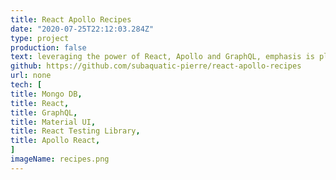```yaml
---
title: React Apollo Recipes
date: "2020-07-25T22:12:03.284Z"
type: project
production: false
text: leveraging the power of React, Apollo and GraphQL, emphasis is placed on testing React components with React Testing Library. All queries and mutations to the database are optimistically updated within the UI before being updated from server data.
github: https://github.com/subaquatic-pierre/react-apollo-recipes
url: none
tech: [
title: Mongo DB,
title: React,
title: GraphQL,
title: Material UI,
title: React Testing Library,
title: Apollo React,
]
imageName: recipes.png
---
```

